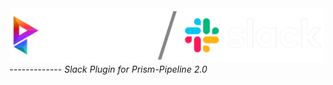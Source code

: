 <picture>
  <source media="(prefers-color-scheme: dark)" srcset="https://github.com/animationem/prism-slack/blob/main/Resources/prism_slack_logo_long_light_banner.png">
  <source media="(prefers-color-scheme: light)" srcset="https://github.com/animationem/prism-slack/blob/main/Resources/prism_slack_logo_long_dark_banner.png">
  <img alt="Prism and Slack branding" src="https://github.com/animationem/prism-slack/blob/main/Resources/prism_slack_logo_long_light_banner.png">
</picture>
-------------
<i>Slack Plugin for Prism-Pipeline 2.0</i>
